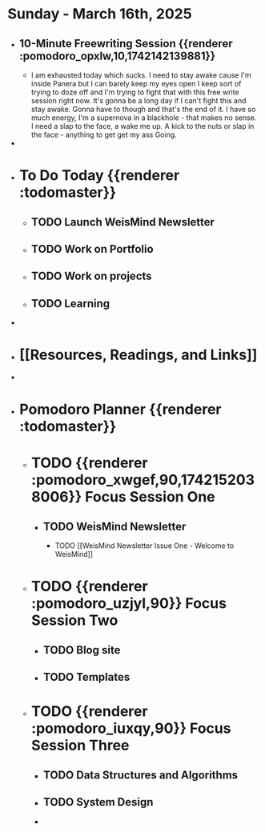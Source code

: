 # Sunday - March 16th, 2025
- ## 10-Minute Freewriting Session {{renderer :pomodoro_opxlw,10,1742142139881}}
	- I am exhausted today which sucks. I need to stay awake cause I'm inside Panera but I can barely keep my eyes open I keep sort of trying to doze off and I'm trying to fight that with this free write session right now. It's gonna be a long day if I can't fight this and stay awake. Gonna have to though and that's the end of it. I have so much energy, I'm a supernova in a blackhole - that makes no sense. I need a slap to the face, a wake me up. A kick to the nuts or slap in the face - anything to get get my ass Going.
-
- # To Do Today {{renderer :todomaster}}
	- ## TODO Launch WeisMind Newsletter
	- ## TODO Work on Portfolio
	- ## TODO Work on projects
	- ## TODO Learning
-
- # [[Resources, Readings, and Links]]
-
- # Pomodoro Planner {{renderer :todomaster}}
	- # TODO {{renderer :pomodoro_xwgef,90,1742152038006}} Focus Session One
		- ## TODO WeisMind Newsletter
			- TODO [[WeisMind Newsletter Issue One - Welcome to WeisMind]]
	- # TODO {{renderer :pomodoro_uzjyl,90}} Focus Session Two
		- ## TODO Blog site
		- ## TODO Templates
	- # TODO {{renderer :pomodoro_iuxqy,90}} Focus Session Three
		- ## TODO Data Structures and Algorithms
		- ## TODO System Design
		-